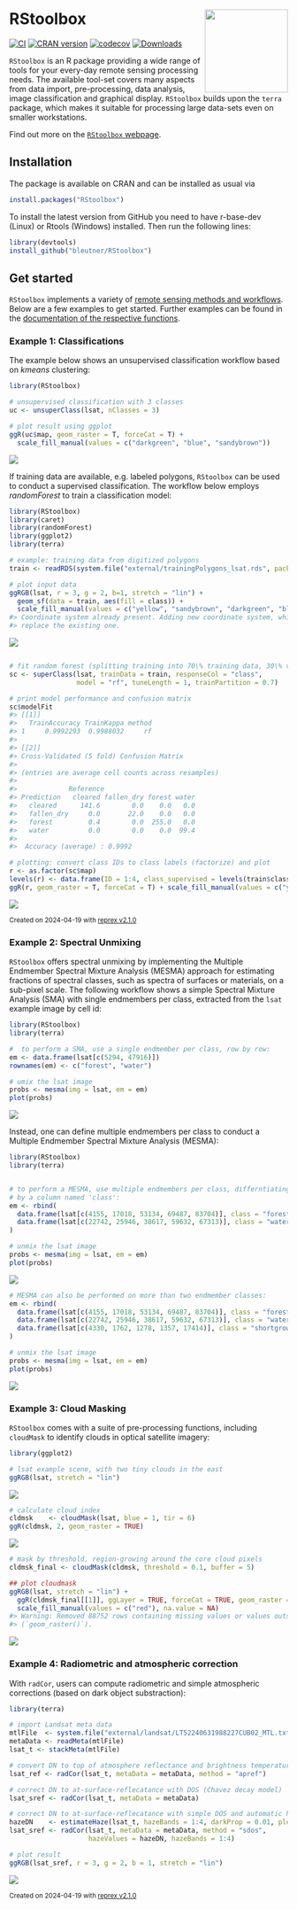  # RStoolbox <img src="man/figures/logo.png" align="right" width="150" />

[![CI](https://github.com/bleutner/RStoolbox/actions/workflows/rcmdcheck.yaml/badge.svg)](https://github.com/bleutner/RStoolbox/actions/workflows/rcmdcheck.yaml)
[![CRAN version](https://www.r-pkg.org/badges/version/RStoolbox)](https://CRAN.R-project.org/package=RStoolbox)
[![codecov](https://codecov.io/gh/bleutner/RStoolbox/branch/master/graph/badge.svg)](https://app.codecov.io/gh/bleutner/RStoolbox)
[![Downloads](http://cranlogs.r-pkg.org/badges/RStoolbox)](https://www.r-pkg.org:443/pkg/RStoolbox)

`RStoolbox` is an R package providing a wide range of tools for your every-day remote sensing processing needs. The available tool-set covers many aspects from data import, pre-processing, data analysis, image classification and graphical display. `RStoolbox` builds upon the `terra` package, which makes it suitable for processing large data-sets even on smaller workstations.

Find out more on the [`RStoolbox` webpage](https://bleutner.github.io/RStoolbox/).

## Installation
The package is available on CRAN and can be installed as usual via

```R
install.packages("RStoolbox")
```

To install the latest version from GitHub you need to have r-base-dev (Linux) or Rtools (Windows) installed.
Then run the following lines:

```R
library(devtools)
install_github("bleutner/RStoolbox")
```
    
## Get started

`RStoolbox` implements a variety of [remote sensing methods and workflows](https://bleutner.github.io/RStoolbox/reference/RStoolbox.html). Below are a few examples to get started. Further examples can be found in the [documentation of the respective functions](https://bleutner.github.io/RStoolbox/reference/index.html).

### Example 1: Classifications

The example below shows an unsupervised classification workflow based on *kmeans* clustering:

``` r
library(RStoolbox)

# unsupervised classification with 3 classes
uc <- unsuperClass(lsat, nClasses = 3)

# plot result using ggplot
ggR(uc$map, geom_raster = T, forceCat = T) +
  scale_fill_manual(values = c("darkgreen", "blue", "sandybrown"))
```

![](https://i.imgur.com/aUqzcxV.png)<!-- -->


If training data are available, e.g. labeled polygons, `RStoolbox` can be used to conduct a supervised classification. The workflow below employs *randomForest* to train a classification model:

``` r
library(RStoolbox)
library(caret)
library(randomForest)
library(ggplot2)
library(terra)

# example: training data from digitized polygons
train <- readRDS(system.file("external/trainingPolygons_lsat.rds", package="RStoolbox"))

# plot input data
ggRGB(lsat, r = 3, g = 2, b=1, stretch = "lin") +
  geom_sf(data = train, aes(fill = class)) + 
  scale_fill_manual(values = c("yellow", "sandybrown", "darkgreen", "blue"))
#> Coordinate system already present. Adding new coordinate system, which will
#> replace the existing one.
```

![](https://i.imgur.com/s071ieD.png)<!-- -->

``` r

# fit random forest (splitting training into 70\% training data, 30\% validation data)
sc <- superClass(lsat, trainData = train, responseCol = "class",
                 model = "rf", tuneLength = 1, trainPartition = 0.7)

# print model performance and confusion matrix
sc$modelFit
#> [[1]]
#>   TrainAccuracy TrainKappa method
#> 1     0.9992293  0.9988032     rf
#> 
#> [[2]]
#> Cross-Validated (5 fold) Confusion Matrix 
#> 
#> (entries are average cell counts across resamples)
#>  
#>             Reference
#> Prediction   cleared fallen_dry forest water
#>   cleared      141.6        0.0    0.0   0.0
#>   fallen_dry     0.0       22.0    0.0   0.0
#>   forest         0.4        0.0  255.0   0.0
#>   water          0.0        0.0    0.0  99.4
#>                             
#>  Accuracy (average) : 0.9992

# plotting: convert class IDs to class labels (factorize) and plot
r <- as.factor(sc$map)
levels(r) <- data.frame(ID = 1:4, class_supervised = levels(train$class))
ggR(r, geom_raster = T, forceCat = T) + scale_fill_manual(values = c("yellow", "sandybrown", "darkgreen", "blue"))
```

![](https://i.imgur.com/uYgRj03.png)<!-- -->

<sup>Created on 2024-04-19 with [reprex v2.1.0](https://reprex.tidyverse.org)</sup>

### Example 2: Spectral Unmixing

`RStoolbox` offers spectral unmixing by implementing the Multiple Endmember Spectral Mixture Analysis (MESMA) approach for estimating fractions of spectral classes, such as spectra of surfaces or materials, on a sub-pixel scale. The following workflow shows a simple Spectral Mixture Analysis (SMA) with single endmembers per class, extracted from the `lsat` example image by cell id:

``` r
library(RStoolbox)
library(terra)

#  to perform a SMA, use a single endmember per class, row by row:
em <- data.frame(lsat[c(5294, 47916)])
rownames(em) <- c("forest", "water")

# umix the lsat image
probs <- mesma(img = lsat, em = em)
plot(probs)
```

![](https://i.imgur.com/OqZVYc2.png)<!-- -->

Instead, one can define multiple endmembers per class to conduct a Multiple Endmember Spectral Mixture Analysis (MESMA):

``` r
library(RStoolbox)
library(terra)


# to perform a MESMA, use multiple endmembers per class, differntiating them
# by a column named 'class':
em <- rbind(
  data.frame(lsat[c(4155, 17018, 53134, 69487, 83704)], class = "forest"),
  data.frame(lsat[c(22742, 25946, 38617, 59632, 67313)], class = "water")
)

# unmix the lsat image
probs <- mesma(img = lsat, em = em)
plot(probs)
```

![](https://i.imgur.com/0PQGZa2.png)<!-- -->

``` r
# MESMA can also be performed on more than two endmember classes:
em <- rbind(
  data.frame(lsat[c(4155, 17018, 53134, 69487, 83704)], class = "forest"),
  data.frame(lsat[c(22742, 25946, 38617, 59632, 67313)], class = "water"),
  data.frame(lsat[c(4330, 1762, 1278, 1357, 17414)], class = "shortgrown")
)

# unmix the lsat image
probs <- mesma(img = lsat, em = em)
plot(probs)
```

![](https://i.imgur.com/a7QACjl.png)<!-- -->

### Example 3: Cloud Masking

`RStoolbox` comes with a suite of pre-processing functions, including `cloudMask` to identify clouds in optical satellite imagery:

``` r
library(ggplot2)

# lsat example scene, with two tiny clouds in the east
ggRGB(lsat, stretch = "lin")
```

![](https://i.imgur.com/NJ86OKE.png)<!-- -->

``` r
# calculate cloud index
cldmsk    <- cloudMask(lsat, blue = 1, tir = 6)
ggR(cldmsk, 2, geom_raster = TRUE) 
```

![](https://i.imgur.com/bvgUd74.png)<!-- -->

``` r
# mask by threshold, region-growing around the core cloud pixels
cldmsk_final <- cloudMask(cldmsk, threshold = 0.1, buffer = 5) 

## plot cloudmask 
ggRGB(lsat, stretch = "lin") +
  ggR(cldmsk_final[[1]], ggLayer = TRUE, forceCat = TRUE, geom_raster = TRUE) +
  scale_fill_manual(values = c("red"), na.value = NA)
#> Warning: Removed 88752 rows containing missing values or values outside the scale range
#> (`geom_raster()`).
```

![](https://i.imgur.com/wwjXK3v.png)<!-- -->


### Example 4: Radiometric and atmospheric correction

With `radCor`, users can compute radiometric and simple atmospheric corrections (based on dark object substraction):


``` r
library(terra)

# import Landsat meta data
mtlFile  <- system.file("external/landsat/LT52240631988227CUB02_MTL.txt", package="RStoolbox")
metaData <- readMeta(mtlFile)
lsat_t <- stackMeta(mtlFile)

# convert DN to top of atmosphere reflectance and brightness temperature
lsat_ref <- radCor(lsat_t, metaData = metaData, method = "apref")

# correct DN to at-surface-reflecatance with DOS (Chavez decay model)
lsat_sref <- radCor(lsat_t, metaData = metaData)

# correct DN to at-surface-reflecatance with simple DOS and automatic haze estimation
hazeDN    <- estimateHaze(lsat_t, hazeBands = 1:4, darkProp = 0.01, plot = FALSE)
lsat_sref <- radCor(lsat_t, metaData = metaData, method = "sdos",
                    hazeValues = hazeDN, hazeBands = 1:4)

# plot result
ggRGB(lsat_sref, r = 3, g = 2, b = 1, stretch = "lin")
```

![](https://i.imgur.com/IEi9own.png)<!-- -->


<sup>Created on 2024-04-19 with [reprex v2.1.0](https://reprex.tidyverse.org)</sup>

